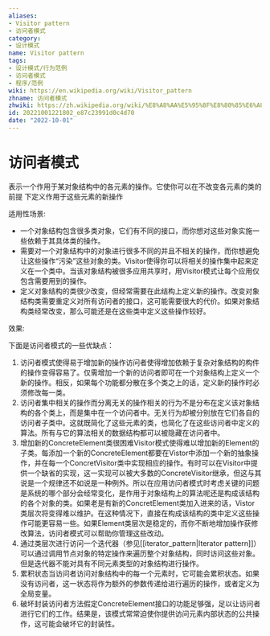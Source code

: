 ```yaml
---
aliases:
- Visitor pattern
- 访问者模式
category:
- 设计模式
name: Visitor pattern
tags:
- 设计模式/行为范例
- 访问者模式
- 程序/范例
wiki: https://en.wikipedia.org/wiki/Visitor_pattern
zhname: 访问者模式
zhwiki: https://zh.wikipedia.org/wiki/%E8%A8%AA%E5%95%8F%E8%80%85%E6%A8%A1%E5%BC%8F
id: 20221001221802_e87c23991d0c4d70
date: "2022-10-01"
---
```


# 访问者模式

表示一个作用于某对象结构中的各元素的操作。它使你可以在不改变各元素的类的前提
下定义作用于这些元素的新操作

适用性场景:

* 一个对象结构包含很多类对象，它们有不同的接口，而你想对这些对象实施一些依赖于其具体类的操作。
* 需要对一个对象结构中的对象进行很多不同的并且不相关的操作，而你想避免让这些操作“污染”这些对象的类。Visitor使得你可以将相关的操作集中起来定义在一个类中。当该对象结构被很多应用共享时，用Visitor模式让每个应用仅包含需要用到的操作。
* 定义对象结构的类很少改变，但经常需要在此结构上定义新的操作。改变对象结构类需要重定义对所有访问者的接口，这可能需要很大的代价。如果对象结构类经常改变，那么可能还是在这些类中定义这些操作较好。

效果:

下面是访问者模式的一些优缺点：
1. 访问者模式使得易于增加新的操作访问者使得增加依赖于复杂对象结构的构件的操作变得容易了。仅需增加一个新的访问者即可在一个对象结构上定义一个新的操作。相反，如果每个功能都分散在多个类之上的话，定义新的操作时必须修改每一类。
2. 访问者集中相关的操作而分离无关的操作相关的行为不是分布在定义该对象结构的各个类上，而是集中在一个访问者中。无关行为却被分别放在它们各自的访问者子类中。这就既简化了这些元素的类，也简化了在这些访问者中定义的算法。所有与它的算法相关的数据结构都可以被隐藏在访问者中。
3. 增加新的ConcreteElement类很困难Visitor模式使得难以增加新的Element的子类。每添加一个新的ConcreteElement都要在Vistor中添加一个新的抽象操作，并在每一个ConcretVisitor类中实现相应的操作。有时可以在Visitor中提供一个缺省的实现，这一实现可以被大多数的ConcreteVisitor继承，但这与其说是一个规律还不如说是一种例外。所以在应用访问者模式时考虑关键的问题是系统的哪个部分会经常变化，是作用于对象结构上的算法呢还是构成该结构的各个对象的类。如果老是有新的ConcretElement类加入进来的话，Vistor类层次将变得难以维护。在这种情况下，直接在构成该结构的类中定义这些操作可能更容易一些。如果Element类层次是稳定的，而你不断地增加操作获修改算法，访问者模式可以帮助你管理这些改动。
4. 通过类层次进行访问一个迭代器（参见[[iterator_pattern|Iterator pattern]]）可以通过调用节点对象的特定操作来遍历整个对象结构，同时访问这些对象。但是迭代器不能对具有不同元素类型的对象结构进行操作。
5. 累积状态当访问者访问对象结构中的每一个元素时，它可能会累积状态。如果没有访问者，这一状态将作为额外的参数传递给进行遍历的操作，或者定义为全局变量。
6. 破坏封装访问者方法假定ConcreteElement接口的功能足够强，足以让访问者进行它们的工作。结果是，该模式常常迫使你提供访问元素内部状态的公共操作，这可能会破坏它的封装性。